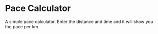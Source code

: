 # Pace Calculator

A simple pace calculator. Enter the distance and time and it will show you the pace per km.